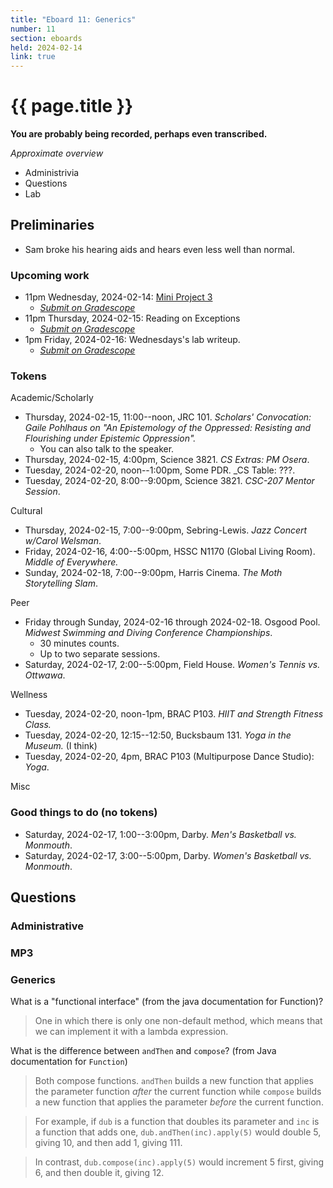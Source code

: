```yaml
---
title: "Eboard 11: Generics"
number: 11
section: eboards
held: 2024-02-14
link: true
---
```

# {{ page.title }}

**You are probably being recorded, perhaps even transcribed.**

_Approximate overview_

* Administrivia
* Questions
* Lab

Preliminaries
-------------

* Sam broke his hearing aids and hears even less well than normal.

### Upcoming work

* 11pm Wednesday, 2024-02-14: [Mini Project 3](../mps/mp03)
    * [_Submit on Gradescope_](https://www.gradescope.com/courses/690101/assignments/4080604/)
* 11pm Thursday, 2024-02-15: Reading on Exceptions
    * [_Submit on Gradescope_](https://www.gradescope.com/courses/690101/assignments/4090750)
* 1pm Friday, 2024-02-16: Wednesdays's lab writeup.
    * [_Submit on Gradescope_](https://www.gradescope.com/courses/690101/assignments/4080411/)

### Tokens

Academic/Scholarly

* Thursday, 2024-02-15, 11:00--noon, JRC 101.
  _Scholars' Convocation: Gaile Pohlhaus on "An Epistemology of 
   the Oppressed: Resisting and Flourishing under Epistemic Oppression"._
     * You can also talk to the speaker.
* Thursday, 2024-02-15, 4:00pm, Science 3821.
  _CS Extras: PM Osera_.
* Tuesday, 2024-02-20, noon--1:00pm, Some PDR.
  _CS Table: ???.
* Tuesday, 2024-02-20, 8:00--9:00pm, Science 3821.
  _CSC-207 Mentor Session_.

Cultural

* Thursday, 2024-02-15, 7:00--9:00pm, Sebring-Lewis.
  _Jazz Concert w/Carol Welsman_.
* Friday, 2024-02-16, 4:00--5:00pm, HSSC N1170 (Global Living Room).
  _Middle of Everywhere._
* Sunday, 2024-02-18, 7:00--9:00pm, Harris Cinema.
  _The Moth Storytelling Slam_.

Peer

* Friday through Sunday, 2024-02-16 through 2024-02-18. Osgood Pool.
  _Midwest Swimming and Diving Conference Championships_.
    * 30 minutes counts.
    * Up to two separate sessions.
* Saturday, 2024-02-17, 2:00--5:00pm, Field House.
  _Women's Tennis vs. Ottwawa_.

Wellness

* Tuesday, 2024-02-20, noon-1pm, BRAC P103.
  _HIIT and Strength Fitness Class._
* Tuesday, 2024-02-20, 12:15--12:50, Bucksbaum 131.
  _Yoga in the Museum._ (I think)
* Tuesday, 2024-02-20, 4pm, BRAC P103 (Multipurpose Dance Studio):
  _Yoga_.

Misc

### Good things to do (no tokens)

* Saturday, 2024-02-17, 1:00--3:00pm, Darby.
  _Men's Basketball vs. Monmouth_.
* Saturday, 2024-02-17, 3:00--5:00pm, Darby.
  _Women's Basketball vs. Monmouth_.

Questions
---------

### Administrative

### MP3

### Generics

What is a "functional interface" (from the java documentation for Function)?

> One in which there is only one non-default method, which means that we can implement it with a lambda expression.

What is the difference between `andThen` and `compose`? (from Java documentation for `Function`)

> Both compose functions. `andThen` builds a new function that applies the parameter function *after* the current function while `compose` builds a new function that applies the parameter *before* the current function.

> For example, if `dub` is a function that doubles its parameter and `inc` is a function that adds one, `dub.andThen(inc).apply(5)` would double 5, giving 10, and then add 1, giving 111.

> In contrast, `dub.compose(inc).apply(5)` would increment 5 first, giving 6, and then double it, giving 12.
  
